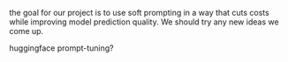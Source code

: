 the goal for our project is to use soft prompting in a way that cuts costs while improving model prediction quality. We should try any new ideas we come up.

huggingface prompt-tuning?
